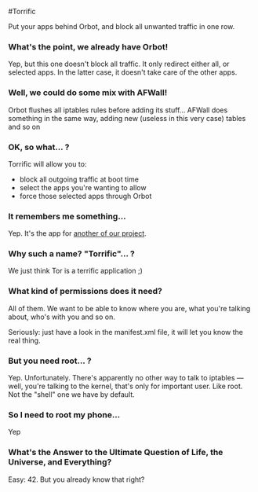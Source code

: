 #Torrific


Put your apps behind Orbot, and block all unwanted traffic in one row.

### What's the point, we already have Orbot!
Yep, but this one doesn't block all traffic. It only redirect either all, or selected apps. In the latter case, it doesn't take care of the other apps.

### Well, we could do some mix with AFWall!
Orbot flushes all iptables rules before adding its stuff… AFWall does something in the same way, adding new (useless in this very case) tables and so on

### OK, so what… ?
Torrific will allow you to:
 * block all outgoing traffic at boot time
 * select the apps you're wanting to allow
 * force those selected apps through Orbot

### It remembers me something…
Yep. It's the app for [another of our project](https://github.com/EthACKdotOrg/nexus4-iptables).

### Why such a name? "Torrific"… ?
We just think Tor is a terrific application ;)

### What kind of permissions does it need?
All of them. We want to be able to know where you are, what you're talking about, who's with you and so on.
</troll>

Seriously: just have a look in the manifest.xml file, it will let you know the real thing.

### But you need root… ?
Yep. Unfortunately. There's apparently no other way to talk to iptables — well, you're talking to the kernel, that's only for important user. Like root. Not the "shell" one we have by default.

### So I need to root my phone…
Yep

### What's the Answer to the Ultimate Question of Life, the Universe, and Everything?
Easy: 42. But you already know that right?
